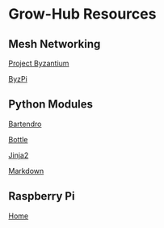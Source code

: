 Grow-Hub Resources 
==================
## Mesh Networking
[Project Byzantium](project-byzantium.org/)

[ByzPi](https://github.com/Byzantium/ByzPi)

## Python Modules
[Bartendro](https://github.com/partyrobotics/bartendro/)

[Bottle](http://bottlepy.org/docs/dev/)

[Jinja2](http://jinja.pocoo.org/docs/)

[Markdown](https://pypi.python.org/pypi/Markdown)



## Raspberry Pi
[Home](http://www.raspberrypi.org/)
